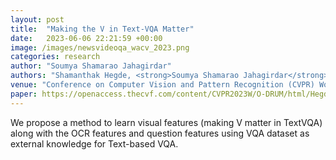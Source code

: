 ```yaml
---
layout: post
title:  "Making the V in Text-VQA Matter"
date:   2023-06-06 22:21:59 +00:00
image: /images/newsvideoqa_wacv_2023.png
categories: research
author: "Soumya Shamarao Jahagirdar"
authors: "Shamanthak Hegde, <strong>Soumya Shamarao Jahagirdar</strong>, Shankar Gangisetty"
venue: "Conference on Computer Vision and Pattern Recognition (CVPR) Workshops, ODRUM"
paper: https://openaccess.thecvf.com/content/CVPR2023W/O-DRUM/html/Hegde_Making_the_V_in_Text-VQA_Matter_CVPRW_2023_paper.html
---
```

We propose a method to learn visual features (making V matter in TextVQA) along with the OCR features and question features using VQA dataset as external knowledge for Text-based VQA.